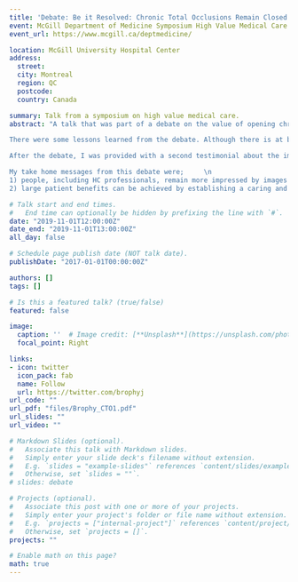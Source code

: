 ```yaml
---
title: 'Debate: Be it Resolved: Chronic Total Occlusions Remain Closed'
event: McGill Department of Medicine Symposium High Value Medical Care
event_url: https://www.mcgill.ca/deptmedicine/

location: McGill University Hospital Center
address:
  street: 
  city: Montreal
  region: QC
  postcode:  
  country: Canada

summary: Talk from a symposium on high value medical care.
abstract: "A talk that was part of a debate on the value of opening chronic total occlusions (CTO). The argument is made that proof of meaningful health benefits and good value is presently lacking and we should avoid be driven uniquely by a technological imperative. Due to technical issues only a small percentage of the audience could vote and the result was 13-12 against the resolution.    

There were some lessons learned from the debate. Although there is at best sketchy evidence in favor of meaningful improvments in patient outcomes with CTO, the audience was impressed by the extraordinary images of occulded arteries being opended and the belief that this must be benefical, even if hard objective evidence is lacking. The other arguement that undoubtedly swayed the audience was a patient testimonial about the improvement he experienced following CTO.     

After the debate, I was provided with a second testimonial about the improvement that another patient had following CTO. However, according to the MD relating the story the actual procedure was a failure and the vessel remained closed. The patient was aware of the unsuccessful nature of the procedure but still claimed much improvement. He attributed this to the confidence and caring attitude of the interventionalist.    \n

My take home messages from this debate were;     \n   
1) people, including HC professionals, remain more impressed by images and personal narratives than by evidence based medicine   \n 
2) large patient benefits can be achieved by establishing a caring and empathetic relationship"

# Talk start and end times.
#   End time can optionally be hidden by prefixing the line with `#`.
date: "2019-11-01T12:00:00Z"
date_end: "2019-11-01T13:00:00Z"
all_day: false

# Schedule page publish date (NOT talk date).
publishDate: "2017-01-01T00:00:00Z"

authors: []
tags: []

# Is this a featured talk? (true/false)
featured: false

image:
  caption: ''  # Image credit: [**Unsplash**](https://unsplash.com/photos/bzdhc5b3Bxs)
  focal_point: Right

links:
- icon: twitter
  icon_pack: fab
  name: Follow
  url: https://twitter.com/brophyj
url_code: ""
url_pdf: "files/Brophy_CTO1.pdf"
url_slides: ""
url_video: ""

# Markdown Slides (optional).
#   Associate this talk with Markdown slides.
#   Simply enter your slide deck's filename without extension.
#   E.g. `slides = "example-slides"` references `content/slides/example-slides.md`.
#   Otherwise, set `slides = ""`.
# slides: debate

# Projects (optional).
#   Associate this post with one or more of your projects.
#   Simply enter your project's folder or file name without extension.
#   E.g. `projects = ["internal-project"]` references `content/project/deep-learning/index.md`.
#   Otherwise, set `projects = []`.
projects: ""

# Enable math on this page?
math: true
---
```



